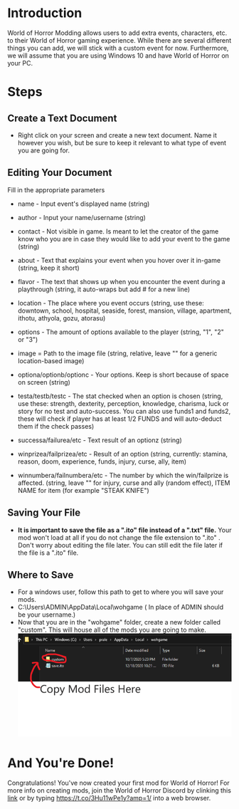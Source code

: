 # Introduction
World of Horror Modding allows users to add extra events, characters, etc. to their World of Horror gaming experience. While there are several different things you can add, we will stick with a custom event for now. Furthermore, we will assume that you are using Windows 10 and have World of Horror on your PC.

# Steps

## Create a Text Document

* Right click on your screen and create a new text document. Name it however you wish, but be sure to keep it relevant to what type of event you are going for.

## Editing Your Document
Fill in the appropriate parameters  
* name - Input event's displayed name         (string)
* author - Input your name/username           (string)
* contact - Not visible in game. Is meant to let the creator of the game know who you are in case they would like to add your event to the game (string)
* about - Text that explains your event when you hover over it in-game (string, keep it short)
* flavor - The text that shows up when you encounter the event during a playthrough (string, it auto-wraps but add # for a new line)
* location - The place where you event occurs (string, use these: downtown, school, hospital, seaside, forest, mansion, village, apartment, ithotu, athyola, gozu, atorasu)
* options - The amount of options available to the player (string, "1", "2" or "3")

* image = Path to the image file (string, relative, leave "" for a generic location-based image)


* optiona/optionb/optionc - Your options. Keep is short because of space on screen (string)
* testa/testb/testc - The stat checked when an option is chosen (string, use these: strength, dexterity, perception, knowledge, charisma, luck or story for no test and auto-success. You can also use funds1 and funds2, these will check if player has at least 1/2 FUNDS and will auto-deduct them if the check passes)
* successa/failurea/etc - Text result of an optionz (string)
* winprizea/failprizea/etc - Result of an option (string, currently: stamina, reason, doom, experience, funds, injury, curse, ally, item)
* winnumbera/failnumbera/etc - The number by which the win/failprize is affected. (string,  leave "" for injury, curse and ally (random effect), ITEM NAME for item (for example "STEAK KNIFE")


## Saving Your File

* **It is important to save the file as a ".ito" file instead of a ".txt" file.** Your mod won't load at all if you do not change the file extension to ".ito" . Don't worry about editing the file later. You can still edit the file later if the file is a ".ito" file.

## Where to Save

*  For a windows user, follow this path to get to where you will save your mods.
*  C:\Users\ADMIN\AppData\Local\wohgame  ( In place of ADMIN should be your username.)
*  Now that you are in the "wohgame" folder, create a new folder called "custom". This will house all of the mods you are going to make.  
![Parameters](/Step.png)

# And You're Done!

Congratulations! You've now created your first mod for World of Horror! For more info on creating mods, join the World of Horror Discord by clinking this [link](https://t.co/3Hu11wPe1y?amp=1/ "Discord link") or by typing https://t.co/3Hu11wPe1y?amp=1/ into a web browser.
